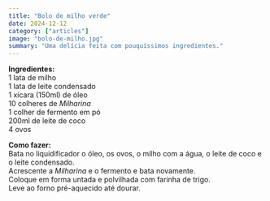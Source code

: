 ```yaml
---
title: "Bolo de milho verde"
date: 2024-12-12
category: ["articles"]
image: "bolo-de-milho.jpg"
summary: "Uma delícia feita com pouquíssimos ingredientes."
---
```


**Ingredientes:**  
1 lata de milho  
1 lata de leite condensado  
1 xícara (150ml) de óleo  
10 colheres de _Milharina_  
1 colher de fermento em pó  
200ml de leite de coco  
4 ovos

**Como fazer:**  
Bata no liquidificador o óleo, os ovos, o milho com a água, o leite de coco e o leite condensado.  
Acrescente a _Milharina_ e o fermento e bata novamente.  
Coloque em forma untada e polvilhada com farinha de trigo.  
Leve ao forno pré-aquecido até dourar.

